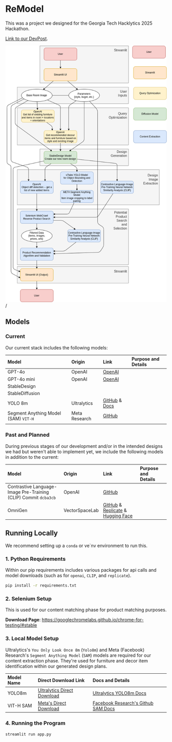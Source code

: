 # ReModel

This was a project we designed for the Georgia Tech Hacklytics 2025 Hackathon.

[Link to our DevPost](https://devpost.com/software/baguettes?ref_content=my-projects-tab&ref_feature=my_projects).

![final_prototype](diagrams/p10FINAL.png)/

## Models

### Current

Our current stack includes the following models:

| Model                                | Origin        | Link                                                                                                | Purpose and Details |
| :----------------------------------- | :------------ | :-------------------------------------------------------------------------------------------------- | :------------------ |
| GPT-4o                               | OpenAI        | [OpenAI](https://openai.com/index/hello-gpt-4o/)                                                    |                     |
| GPT-4o mini                          | OpenAI        | [OpenAI](https://openai.com/index/gpt-4o-mini-advancing-cost-efficient-intelligence/)               |                     |
| StableDesign                         |               |                                                                                                     |                     |
| StableDiffusion                      |               |                                                                                                     |                     |
| YOLO 8m                              | Ultralytics   | [GitHub](https://github.com/ultralytics/ultralytics) & [Docs](https://docs.ultralytics.com/)        |                     |
| Segment Anything Model (SAM) `VIT-H` | Meta Research | [GitHub](https://github.com/facebookresearch/segment-anything?tab=readme-ov-file#model-checkpoints) |                     |
|                                      |               |                                                                                                     |                     |

### Past and Planned

During previous stages of our development and/or in the intended designs we had but weren't able to implement yet, we include the following models in addition to the current:

| Model                                                           | Origin         | Link                                                                                                                                                                                 | Purpose and Details |
| :-------------------------------------------------------------- | :------------- | :----------------------------------------------------------------------------------------------------------------------------------------------------------------------------------- | :------------------ |
| Contrastive Language-Image Pre-Training (CLIP) Commit `dcba3cb` | OpenAI         | [GitHub](https://github.com/openai/CLIP)                                                                                                                                             |                     |
| OmniGen                                                         | VectorSpaceLab | [GitHub](https://github.com/VectorSpaceLab/OmniGen) & [Replicate](https://replicate.com/vectorspacelab/omnigen) & [Hugging Face](https://huggingface.co/Shitao/OmniGen-v1/tree/main) |                     |

## Running Locally

We recommend setting up a `conda` or ve`nv environment to run this.

### 1. Python Requirements

Within our pip requirements includes various packages for api calls and model downloads (such as for `openai`, `CLIP`, and `replicate`).

```bash
pip install -r requirements.txt
```

### 2. Selenium Setup

This is used for our content matching phase for product matching purposes.

**Download Page**: https://googlechromelabs.github.io/chrome-for-testing/#stable

### 3. Local Model Setup

Ultralytics's `You Only Look Once 8m` (`Yolo8m`) and Meta (Facebook) Research's `Segment Anything Model` (`SAM`) models are required for our content extraction phase. They're used for furniture and decor item identification within our generated design plans.

| Model Name | Direct Download Link                                                                                     | Docs and Details                                                                                                                 |
| :--------- | :------------------------------------------------------------------------------------------------------- | :------------------------------------------------------------------------------------------------------------------------------- |
| YOLO8m     | [Ultralytics Direct Download](https://github.com/ultralytics/assets/releases/download/v8.2.0/yolov8m.pt) | [Ultralytics YOLO8m Docs](https://docs.ultralytics.com/models/yolov8/#performance-metrics)                                       |
| VIT-H SAM  | [Meta's Direct Download](https://dl.fbaipublicfiles.com/segment_anything/sam_vit_h_4b8939.pth)           | [Facebook Research's Github SAM Docs](https://github.com/facebookresearch/segment-anything?tab=readme-ov-file#model-checkpoints) |

### 4. Running the Program

```bash
streamlit run app.py
```

